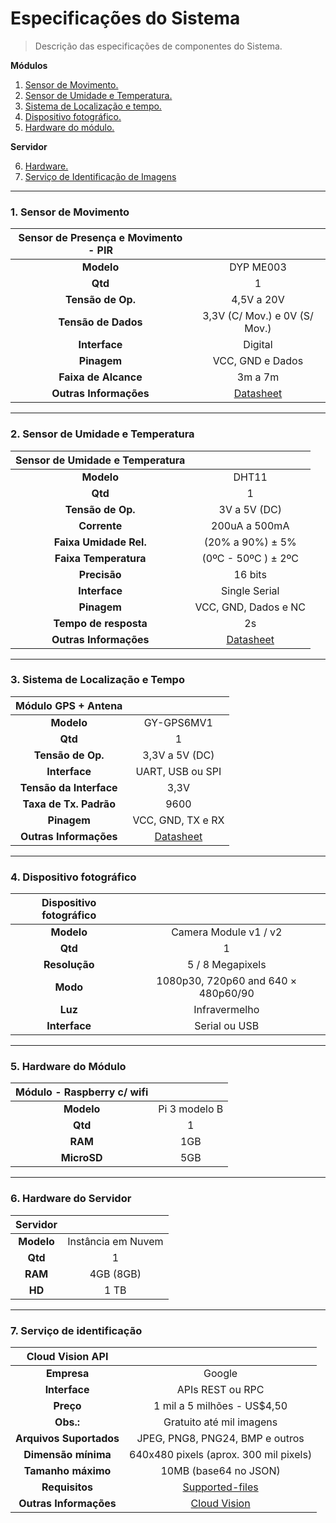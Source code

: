 # Especificações do Sistema
> Descrição das especificações de componentes do Sistema.



**Módulos**

1. [Sensor de Movimento.](#1-sensor-de-movimento)
2. [Sensor de Umidade e Temperatura.](#2-sensor-de-umidade-e-temperatura)
3. [Sistema de Localização e tempo.](#3-sistema-de-localização-e-tempo)
4. [Dispositivo fotográfico.](#4-dispositivo-fotografico)
5. [Hardware do módulo.](#5-hardware-do-modulo)

**Servidor**

6. [Hardware.](#6-hardware-do-servidor)
7. [Serviço de Identificação de Imagens](#7-serviço-de-identificação)



---



### 1. Sensor de Movimento

| Sensor de Presença e Movimento - PIR|                                |
|:------------------------------------:|:-----------------------------:|
|                **Modelo**                |           DYP ME003           |
|              **Qtd**                 |               1               |
|         **Tensão de Op.**            |           4,5V a 20V          |
|        **Tensão de Dados**           | 3,3V (C/ Mov.) e 0V (S/ Mov.) |
|           **Interface**              |            Digital            |
|            **Pinagem**               |        VCC, GND e Dados       |
|           **Faixa de Alcance**           |            3m a 7m            |
|          **Outras Informações**          |          [Datasheet](https://siccciber.com.br/wp-content/uploads/2020/06/FTC-PIR.pdf)      |

---

### 2. Sensor de Umidade e Temperatura

| Sensor de Umidade e Temperatura |                                                              |
| :-----------------------------: | :----------------------------------------------------------: |
|           **Modelo**            |                            DHT11                             |
|             **Qtd**             |                              1                               |
|        **Tensão de Op.**        |                         3V a 5V (DC)                         |
|          **Corrente**           |                        200uA a 500mA                         |
|     **Faixa Umidade Rel.**      |                       (20% a 90%) ± 5%                       |
|      **Faixa Temperatura**      |                     (0ºC - 50ºC ) ± 2ºC                      |
|          **Precisão**           |                           16 bits                            |
|          **Interface**          |                        Single Serial                         |
|           **Pinagem**           |                     VCC, GND, Dados e NC                     |
|      **Tempo de resposta**      |                              2s                              |
|     **Outras Informações**      | [Datasheet](https://img.filipeflop.com/files/download/Datasheet_DHT11.pdf) |

---

### 3. Sistema de Localização e Tempo

|   Módulo GPS + Antena   |                                                              |
| :---------------------: | :----------------------------------------------------------: |
|       **Modelo**        |                          GY-GPS6MV1                          |
|         **Qtd**         |                              1                               |
|    **Tensão de Op.**    |                        3,3V a 5V (DC)                        |
|      **Interface**      |                       UART, USB ou SPI                       |
| **Tensão da Interface** |                             3,3V                             |
| **Taxa de Tx. Padrão**  |                             9600                             |
|       **Pinagem**       |                      VCC, GND, TX e RX                       |
| **Outras Informações**  | [Datasheet](https://www.usinainfo.com.br/index.php?controller=attachment&id_attachment=97) |

---

### 4. Dispositivo fotográfico
| Dispositivo fotográfico |                                     |
|:-----------------------:|:-----------------------------------:|
|        **Modelo**       |        Camera Module v1 / v2        |
|         **Qtd**         |                  1                  |
|      **Resolução**      |           5 / 8 Megapixels          |
|         **Modo**        | 1080p30, 720p60 and 640 × 480p60/90 |
|         **Luz**         |            Infravermelho            |
|      **Interface**      |            Serial ou USB            |

---

### 5. Hardware do Módulo

| Módulo - Raspberry c/ wifi |               |
| :------------------------: | :-----------: |
|         **Modelo**         | Pi 3 modelo B |
|          **Qtd**           |       1       |
|          **RAM**           |      1GB      |
|        **MicroSD**         |      5GB      |

---

### 6. Hardware do Servidor
|  Servidor  |                    |
| :--------: | :----------------: |
| **Modelo** | Instância em Nuvem |
|  **Qtd**   |         1          |
|  **RAM**   |     4GB (8GB)      |
|   **HD**   |        1 TB        |

---

### 7. Serviço de identificação
|  Cloud Vision API  |                    |
| :--------: | :----------------: |
| **Empresa** | Google |
|  **Interface**   |         APIs REST ou RPC          |
|  **Preço**   |     1 mil a 5 milhões - US$4,50     |
|   **Obs.:**   |        Gratuito até mil imagens        |
|   **Arquivos Suportados**   |        JPEG, PNG8, PNG24, BMP e outros       |
|   **Dimensão mínima**   |        640x480 pixels (aprox. 300 mil pixels)      |
|   **Tamanho máximo**   |        10MB (base64 no JSON)      |
|   **Requisitos**   |        [Supported-files](https://cloud.google.com/vision/docs/supported-files)        |
|   **Outras Informações**   |        [Cloud Vision](https://cloud.google.com/vision)        |
